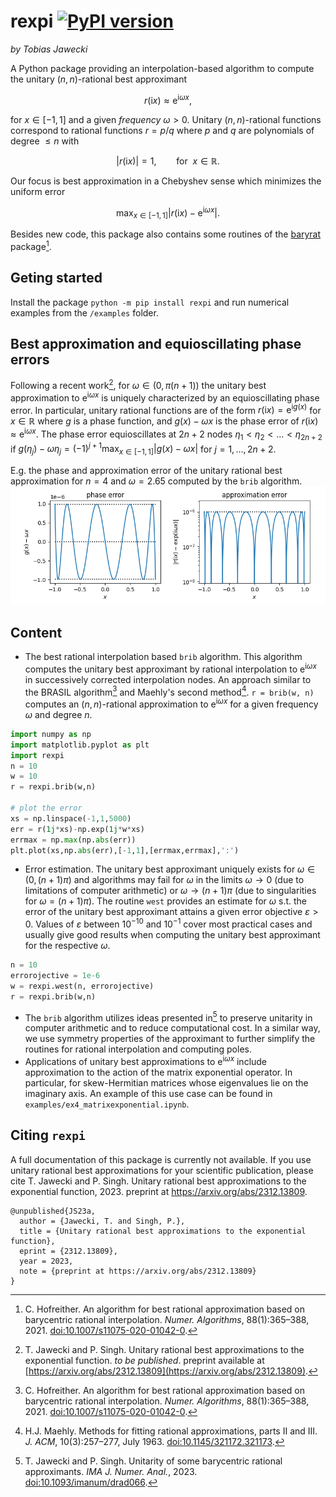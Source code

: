 # rexpi [![PyPI version](https://badge.fury.io/py/rexpi.svg)](https://badge.fury.io/py/rexpi)
*by Tobias Jawecki*

A Python package providing an interpolation-based algorithm to compute the unitary $(n,n)$-rational best approximant
```math
r(\mathrm{i} x) \approx \mathrm{e}^{\mathrm{i}\omega x},
```
for $x\in[-1,1]$ and a given *frequency* $\omega>0$.
Unitary $(n,n)$-rational functions correspond to rational functions $r=p/q$ where $p$ and $q$ are polynomials of degree $\leq n$ with
```math
|r(\mathrm{i} x)|=1,\qquad \text{for}~~ x\in\mathbb{R}.
```
Our focus is best approximation in a Chebyshev sense which minimizes the uniform error
```math
\max_{x\in[-1,1]}| r(\mathrm{i} x) - \mathrm{e}^{\mathrm{i}\omega x} |.
```
Besides new code, this package also contains some routines of the [baryrat](https://github.com/c-f-h/baryrat) package[^Ho20].

## Geting started
Install the package `python -m pip install rexpi` and run numerical examples from the `/examples` folder.

## Best approximation and equioscillating phase errors

Following a recent work[^JSxx], for $\omega\in(0,\pi(n+1))$ the unitary best approximation to $\mathrm{e}^{\mathrm{i}\omega x}$ is uniquely characterized by an equioscillating phase error. In particular, unitary rational functions are of the form $r(\mathrm{i} x) = \mathrm{e}^{\mathrm{i}g(x)}$ for $x\in\mathbb{R}$ where $g$ is a phase function, and $g(x) - \omega x$ is the phase error of $r(\mathrm{i} x) \approx \mathrm{e}^{\mathrm{i}\omega x}$.
The phase error equioscillates at $2n+2$ nodes $\eta_1< \eta_2< \ldots <\eta_{2n+2}$ if $g(\eta_j) - \omega \eta_j = (-1)^{j+1} \max_{x\in[-1,1]}| g(x) - \omega x |$ for $j=1,\ldots,2n+2$.

E.g. the phase and approximation error of the unitary rational best approximation for $n=4$ and $\omega=2.65$ computed by the `brib` algorithm.
![errors](https://github.com/newbisi/rexpi/blob/main/docs/errors.png)

## Content

- The best rational interpolation based `brib` algorithm. This algorithm computes the unitary best approximant by rational interpolation to $\mathrm{e}^{\mathrm{i} \omega x}$ in successively corrected interpolation nodes. An approach similar to the BRASIL algorithm[^Ho20] and Maehly's second method[^Ma63]. `r = brib(w, n)` computes an $(n,n)$-rational approximation to $\mathrm{e}^{\mathrm{i}\omega x}$ for a given frequency $\omega$ and degree $n$.
```python
import numpy as np
import matplotlib.pyplot as plt
import rexpi
n = 10
w = 10
r = rexpi.brib(w,n)

# plot the error
xs = np.linspace(-1,1,5000)
err = r(1j*xs)-np.exp(1j*w*xs)
errmax = np.max(np.abs(err))
plt.plot(xs,np.abs(err),[-1,1],[errmax,errmax],':')
```

- Error estimation. The unitary best approximant uniquely exists for $\omega\in(0,(n+1)\pi)$ and algorithms may fail for $\omega$ in the limits $\omega\to0$ (due to limitations of computer arithmetic) or $\omega\to (n+1)\pi$ (due to singularities for $\omega=(n+1)\pi$). The routine `west` provides an estimate for $\omega$ s.t. the error of the unitary best approximant attains a given error objective $\varepsilon>0$. Values of $\varepsilon$ between $10^{-10}$ and $10^{-1}$ cover most practical cases and usually give good results when computing the unitary best approximant for the respective $\omega$.
```python
n = 10
errorojective = 1e-6
w = rexpi.west(n, errorojective)
r = rexpi.brib(w,n)
```
- The `brib` algorithm utilizes ideas presented in[^JS23] to preserve unitarity in computer arithmetic and to reduce computational cost. In a similar way, we use symmetry properties of the approximant to further simplify the routines for rational interpolation and computing poles.
- Applications of unitary best approximations to $\mathrm{e}^{\mathrm{i}\omega x}$ include approximation to the action of the matrix exponential operator. In particular, for skew-Hermitian matrices whose eigenvalues ​​lie on the imaginary axis. An example of this use case can be found in `examples/ex4_matrixexponential.ipynb`.

## Citing `rexpi`

A full documentation of this package is currently not available. If you use unitary rational best approximations for your scientific publication, please cite T. Jawecki and P. Singh. Unitary rational best approximations to the exponential function, 2023. preprint at https://arxiv.org/abs/2312.13809.
```
@unpublished{JS23a,
  author = {Jawecki, T. and Singh, P.},
  title = {Unitary rational best approximations to the exponential function},
  eprint = {2312.13809},
  year = 2023,
  note = {preprint at https://arxiv.org/abs/2312.13809}
}
```

[^JSxx]: T. Jawecki and P. Singh. Unitary rational best approximations to the exponential function. *to be published*. preprint available at [https://arxiv.org/abs/2312.13809](https://arxiv.org/abs/2312.13809).

[^JS23]: T. Jawecki and P. Singh. Unitarity of some barycentric rational approximants. *IMA J. Numer. Anal.*, 2023. [doi:10.1093/imanum/drad066](https://doi.org/10.1093/imanum/drad066).

[^Ho20]: C. Hofreither. An algorithm for best rational approximation based on barycentric rational interpolation. *Numer. Algorithms*, 88(1):365–388, 2021. [doi:10.1007/s11075-020-01042-0](https://doi.org/10.1007/s11075-020-01042-0).

[^NST18]: Y. Nakatsukasa, O. Sète, and L.N. Trefethen. The AAA algorithm for rational approximation. *SIAM J. Sci. Comput.*, 40(3):A1494–A1522, 2018. [doi:10.1137/16M1106122](https://doi.org/10.1137/16M1106122).

[^NT20]: Y. Nakatsukasa and L.N. Trefethen. An algorithm for real and complex rational minimax approximation. *SIAM J. Sci. Comput.*, 42(5):A3157–A3179, 2020. [doi:10.1137/19M1281897](https://doi.org/10.1137/19M1281897).

[^DHT14]: T.A. Driscoll, N. Hale, and L.N. Trefethen, editors. Chebfun Guide. Pafnuty Publications, Oxford, 2014. also available online from [https://www.chebfun.org](https://www.chebfun.org).

[^Fra76]: R. Franke. On the convergence of an algorithm for rational Chebyshev approximation. *Rocky Mountain J. Math.*, 6(2), 1976. [doi:10.1216/rmj-1976-6-2-227](https://doi.org/10.1216/rmj-1976-6-2-227).

[^Ma63]: H.J. Maehly. Methods for fitting rational approximations, parts II and III. *J. ACM*, 10(3):257–277, July 1963. [doi:10.1145/321172.321173](https://doi.org/10.1145/321172.321173).
